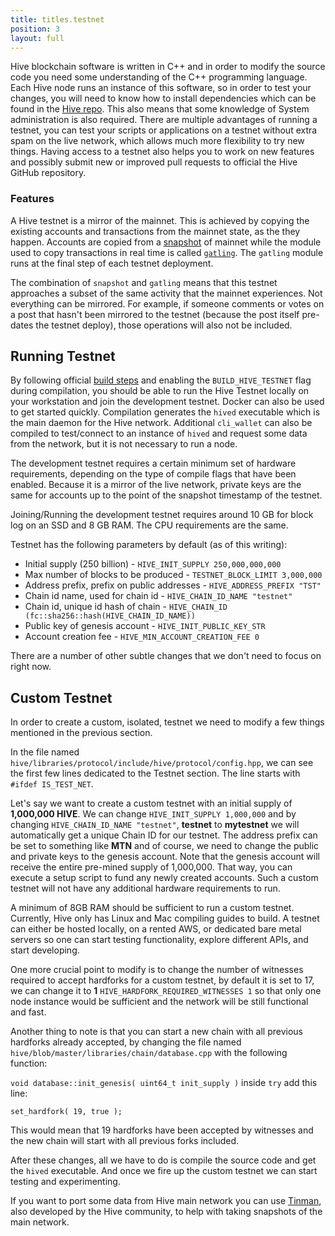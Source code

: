 ```yaml
---
title: titles.testnet
position: 3
layout: full
---
```


Hive blockchain software is written in C++ and in order to modify the source code you need some understanding of the C++ programming language. Each Hive node runs an instance of this software, so in order to test your changes, you will need to know how to install dependencies which can be found in the [Hive repo](https://gitlab.syncad.com/hive/hive/-/blob/master/doc/building.md). This also means that some knowledge of System administration is also required. There are multiple advantages of running a testnet, you can test your scripts or applications on a testnet without extra spam on the live network, which allows much more flexibility to try new things. 
Having access to a testnet also helps you to work on new features and possibly submit new or improved pull requests to official the Hive GitHub repository.

### Features

A Hive testnet is a mirror of the mainnet.  This is achieved by copying the existing accounts and transactions from the mainnet state, as the they happen.  Accounts are copied from a [snapshot](https://gitlab.syncad.com/hive/tinman#taking-a-snapshot) of mainnet while the module used to copy transactions in real time is called [`gatling`](https://gitlab.syncad.com/hive/tinman#gatling-transactions-from-mainnet).  The `gatling` module runs at the final step of each testnet deployment.

The combination of `snapshot` and `gatling` means that this testnet approaches a subset of the same activity that the mainnet experiences.  Not everything can be mirrored.  For example, if someone comments or votes on a post that hasn't been mirrored to the testnet (because the post itself pre-dates the testnet deploy), those operations will also not be included.

## Running Testnet

By following official [build steps](https://gitlab.syncad.com/hive/hive/-/blob/master/doc/building.md#build_hive_testnetoffon) and enabling the `BUILD_HIVE_TESTNET` flag during compilation, you should be able to run the Hive Testnet locally on your workstation and join the development testnet. Docker can also be used to get started quickly. Compilation generates the `hived` executable which is the main daemon for the Hive network. Additional `cli_wallet` can also be compiled to test/connect to an instance of `hived` and request some data from the network, but it is not necessary to run a node.

The development testnet requires a certain minimum set of hardware requirements, depending on the type of compile flags that have been enabled. Because it is a mirror of the live network, private keys are the same for accounts up to the point of the snapshot timestamp of the testnet.

Joining/Running the development testnet requires around 10 GB for block log on an SSD and 8 GB RAM. The CPU requirements are the same.

Testnet has the following parameters by default (as of this writing):

* Initial supply (250 billion) - `HIVE_INIT_SUPPLY 250,000,000,000`
* Max number of blocks to be produced - `TESTNET_BLOCK_LIMIT 3,000,000`
* Address prefix, prefix on public addresses - `HIVE_ADDRESS_PREFIX "TST"`
* Chain id name, used for chain id - `HIVE_CHAIN_ID_NAME "testnet"`
* Chain id, unique id hash of chain - `HIVE_CHAIN_ID (fc::sha256::hash(HIVE_CHAIN_ID_NAME))`
* Public key of genesis account - `HIVE_INIT_PUBLIC_KEY_STR `
* Account creation fee - `HIVE_MIN_ACCOUNT_CREATION_FEE 0`

There are a number of other subtle changes that we don't need to focus on right now.

## Custom Testnet

In order to create a custom, isolated, testnet we need to modify a few things mentioned in the previous section.

In the file named `hive/libraries/protocol/include/hive/protocol/config.hpp`, we can see the first few lines dedicated to the Testnet section.  The line starts with `#ifdef IS_TEST_NET`.

Let's say we want to create a custom testnet with an initial supply of **1,000,000 HIVE**. We can change `HIVE_INIT_SUPPLY 1,000,000` and by changing `HIVE_CHAIN_ID_NAME "testnet"`, **testnet** to **mytestnet** we will automatically get a unique Chain ID for our testnet. The address prefix can be set to something like **MTN** and of course, we need to change the public and private keys to the genesis account. Note that the genesis account will receive the entire pre-mined supply of 1,000,000.  That way, you can execute a setup script to fund any newly created accounts. Such a custom testnet will not have any additional hardware requirements to run. 

A minimum of 8GB RAM should be sufficient to run a custom testnet. Currently, Hive only has Linux and Mac compiling guides to build. A testnet can either be hosted locally, on a rented AWS, or dedicated bare metal servers so one can start testing functionality, explore different APIs, and start developing.

One more crucial point to modify is to change the number of witnesses required to accept hardforks for a custom testnet, by default it is set to 17, we can change it to **1** `HIVE_HARDFORK_REQUIRED_WITNESSES 1` so that only one node instance would be sufficient and the network will be still functional and fast.

Another thing to note is that you can start a new chain with all previous hardforks already accepted, by changing the file named `hive/blob/master/libraries/chain/database.cpp` with the following function:

`void database::init_genesis( uint64_t init_supply )` inside `try` add this line:

`set_hardfork( 19, true );`

This would mean that 19 hardforks have been accepted by witnesses and the new chain will start with all previous forks included.

After these changes, all we have to do is compile the source code and get the `hived` executable. And once we fire up the custom testnet we can start testing and experimenting.

If you want to port some data from Hive main network you can use [Tinman](https://gitlab.syncad.com/hive/tinman), also developed by the Hive community, to help with taking snapshots of the main network.
